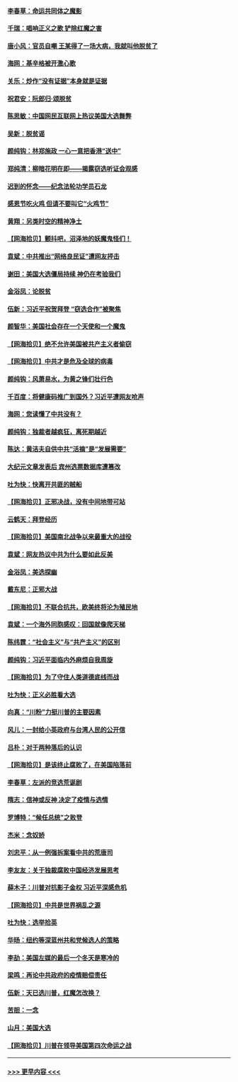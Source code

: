 #### [李春草：命运共同体之魔影](../pages/nsc993/n12585026.md?t=12011801) 
#### [千瑞：唱响正义之歌 铲除红魔之害](../pages/nsc993/n12585002.md?t=12011801) 
#### [唐小风：官员自嘲 王某得了一场大病，我就叫他脱贫了](../pages/nsc993/n12584981.md?t=12011801) 
#### [海网：基辛格被开激心歌](../pages/nsc993/n12584946.md?t=12011801) 
#### [关乐：炒作“没有证据”本身就是证据](../pages/nsc993/n12583146.md?t=12011801) 
#### [祝君安：阮郎归‧颂脱贫](../pages/nsc993/n12583119.md?t=12011801) 
#### [陈思敏：中国网民互联网上热议美国大选舞弊](../pages/nsc993/n12582845.md?t=12011801) 
#### [吴新：脱贫谣](../pages/nsc993/n12580839.md?t=12011801) 
#### [颜纯钩：林郑施政 一心一意把香港“送中”](../pages/nsc993/n12580805.md?t=12011801) 
#### [郑纯清：柳暗花明在即——揭露窃选听证会观感](../pages/nsc993/n12580795.md?t=12011801) 
#### [迟到的怀念——纪念法轮功学员石龙](../pages/nsc993/n12580245.md?t=12011801) 
#### [感恩节吃火鸡  但请不要叫它“火鸡节”](../pages/nsc993/n12580252.md?t=12011801) 
#### [黄翔：另类时空的精神净土](../pages/nsc993/n12578638.md?t=12011801) 
#### [【网海拾贝】颤抖吧，沼泽地的妖魔鬼怪们！](../pages/nsc993/n12578552.md?t=12011801) 
#### [袁斌：中共推出“网络良民证”遭网友抨击](../pages/nsc993/n12578511.md?t=12011801) 
#### [谢田：美国大选僵局持续 神仍在考验我们](../pages/nsc993/n12577432.md?t=12011801) 
#### [金浴凤：论脱贫](../pages/nsc993/n12576386.md?t=12011801) 
#### [伍新：习近平祝贺拜登 “窃选合作”被聚焦](../pages/nsc993/n12576358.md?t=12011801) 
#### [颜智华：美国社会存在一个天使和一个魔鬼](../pages/nsc993/n12574299.md?t=12011801) 
#### [【网海拾贝】绝不允许美国被共产主义者偷窃](../pages/nsc993/n12573396.md?t=12011801) 
#### [【网海拾贝】中共才是危及全球的病毒](../pages/nsc993/n12571204.md?t=12011801) 
#### [颜纯钩：风萧易水，为黄之锋们壮行色](../pages/nsc993/n12571487.md?t=12011801) 
#### [千百度：将健康码推广到国外？习近平遭网友呛声](../pages/nsc993/n12570808.md?t=12011801) 
#### [海网：您读懂了中共没有？](../pages/nsc993/n12570487.md?t=12011801) 
#### [颜纯钩：独裁者越疯狂，离死期越近](../pages/nsc993/n12569055.md?t=12011801) 
#### [陈达：黄洁夫自供中共“活摘”是“发展需要”](../pages/nsc993/n12568541.md?t=12011801) 
#### [大纪元文章发表后 宾州选票数据库遭篡改](../pages/nsc993/n12568105.md?t=12011801) 
#### [吐为快：快离开共匪的贼船](../pages/nsc993/n12568462.md?t=12011801) 
#### [【网海拾贝】正邪决战，没有中间地带可站](../pages/nsc993/n12568439.md?t=12011801) 
#### [云鹤天：拜登经历](../pages/nsc993/n12567294.md?t=12011801) 
#### [【网海拾贝】美国南北战争以来最重大的战役](../pages/nsc993/n12567247.md?t=12011801) 
#### [袁斌：网友热议中共为什么要如此反美](../pages/nsc993/n12567162.md?t=12011801) 
#### [金浴凤：美选探幽](../pages/nsc993/n12567147.md?t=12011801) 
#### [戴东尼：正邪大战](../pages/nsc993/n12567033.md?t=12011801) 
#### [【网海拾贝】不联合抗共，欧美终将沦为殖民地](../pages/nsc993/n12565068.md?t=12011801) 
#### [袁斌：一个海外同胞感叹：回国就像爬天梯](../pages/nsc993/n12564986.md?t=12011801) 
#### [陈纬霆：“社会主义”与“共产主义”的区别](../pages/nsc993/n12562417.md?t=12011801) 
#### [颜纯钩：习近平面临内外麻烦自我周旋](../pages/nsc993/n12563356.md?t=12011801) 
#### [【网海拾贝】为了守住人类道德底线而战](../pages/nsc993/n12562542.md?t=12011801) 
#### [吐为快：正义必胜看大选](../pages/nsc993/n12561967.md?t=12011801) 
#### [向真：“川粉”力挺川普的主要因素](../pages/nsc993/n12560774.md?t=12011801) 
#### [风儿：一封给小英政府与台湾人民的公开信](../pages/nsc993/n12560581.md?t=12011801) 
#### [吕朴：对于两种落后的认识](../pages/nsc993/n12560492.md?t=12011801) 
#### [【网海拾贝】是该终止腐败了，在美国陷落前](../pages/nsc993/n12559936.md?t=12011801) 
#### [李春草：左派的竞选荒诞剧](../pages/nsc993/n12558380.md?t=12011801) 
#### [隋志：信神或反神 决定了疫情与选情](../pages/nsc993/n12558255.md?t=12011801) 
#### [罗博特：“候任总统”之败登](../pages/nsc993/n12558189.md?t=12011801) 
#### [杰米：念奴娇](../pages/nsc993/n12558174.md?t=12011801) 
#### [刘忠平：从一例强拆案看中共的荒唐司](../pages/nsc993/n12558036.md?t=12011801) 
#### [李友友：关于独裁腐败中国经济发展思考](../pages/nsc993/n12558004.md?t=12011801) 
#### [薛木子：川普对抗影子金权 习近平深感危机](../pages/nsc993/n12557342.md?t=12011801) 
#### [【网海拾贝】中共是世界祸乱之源](../pages/nsc993/n12555353.md?t=12011801) 
#### [吐为快：选举拾英](../pages/nsc993/n12555041.md?t=12011801) 
#### [华旸：纽约等深蓝州共和党候选人的策略](../pages/nsc993/n12554309.md?t=12011801) 
#### [李劼：美国左媒的最后一个冬天是寒冷的](../pages/nsc993/n12552947.md?t=12011801) 
#### [梁鸣：再论中共政府的疫情赔偿责任](../pages/nsc993/n12553012.md?t=12011801) 
#### [伍新：天已选川普，红魔怎改换？](../pages/nsc993/n12552970.md?t=12011801) 
#### [苦胆：一念](../pages/nsc993/n12552957.md?t=12011801) 
#### [山月：美国大选](../pages/nsc993/n12552446.md?t=12011801) 
#### [【网海拾贝】川普在领导美国第四次命运之战](../pages/nsc993/n12551973.md?t=12011801) 

----
#### [ >>> 更早内容 <<< ](../indexes/nsc993-earlier.md)
